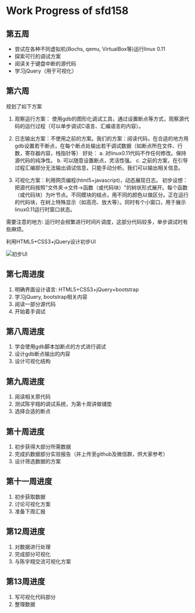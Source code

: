 # Work Progress of sfd158

## 第五周

- 尝试在各种不同虚拟机(Bochs, qemu, VirtualBox等)运行linux 0.11
- 探索可行的调试方案
- 阅读关于键盘中断的源代码
- 学习jQuery（用于可视化）

## 第六周

规划了如下方案

1. 观察运行方案：
    使用gdb的图形化调试工具，通过设置断点等方式，观察源代码的运行过程（可以单步调试C语言、汇编语言的内容）。

2. 日志输出方案：不使用之前的方案。我们的方案：阅读代码，在合适的地方用gdb设置若干断点，在每个断点处输出若干调试数据（如断点所在文件、行数，寄存器内容，栈指针等）
    好处：
    a. 对linux0.11代码不作任何修改。保持源代码的纯净性。
    b. 可以随意设置断点，灵活性强。
    c. 之前的方案，在引导过程汇编部分无法输出调试信息，只能手动分析。我们可以输出相关信息。

3. 可视化方案：利用网页编程(html5+javascript)，动态展现日志。
    初步设想：把源代码按照"文件夹->文件->函数（或代码块）"的树状形式展开。每个函数（或代码块）为叶节点。不同模块的结点，用不同的颜色以做区分。正在运行的代码块，在树上特殊显示（如高亮、放大等）。同时有个小窗口，用于展示linux0.11运行时窗口状态。

需要注意的地方: 运行时会频繁进行时间片调度，这部分代码较多，单步调试时有些麻烦。

利用HTML5+CSS3+jQuery设计初步UI

![初步UI](.\sfd158\7thweek.bmp)

## 第七周进度

1. 明确界面设计语言: HTML5+CSS3+jQuery+bootstrap
2. 学习jQuery, bootstrap相关内容
3. 阅读一部分源代码
4. 开始着手调试

## 第八周进度

1. 学会使用gdb脚本加断点的方式进行调试
2. 设计gdb断点输出的内容
3. 设计可视化结构

## 第九周进度

1. 阅读相关原代码
2. 测试陈宇翔的调试系统，为第十周讲做铺垫
3. 选择合适的断点

## 第十周进度

1. 初步获得大部分所需数据
2. 完成扒数据部分实验报告（并上传至github及微信群，供大家参考）
3. 设计筛选数据的方案

## 第十一周进度

1. 初步获取数据
2. 讨论可视化方案
3. 准备下周汇报

## 第12周进度

1. 对数据进行处理
2. 完成部分可视化
3. 与陈宇翔交流可视化方案

## 第13周进度

1. 写可视化代码部分
2. 整理数据
